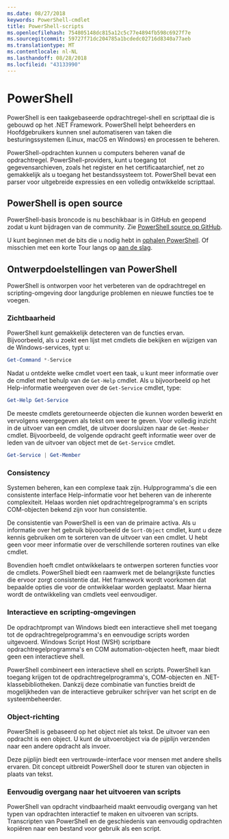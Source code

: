 ```yaml
---
ms.date: 08/27/2018
keywords: PowerShell-cmdlet
title: PowerShell-scripts
ms.openlocfilehash: 754805148dc815a12c5c77e4894fb598c6927f7e
ms.sourcegitcommit: 59727f71dc204785a1bcdedc02716d8340a77aeb
ms.translationtype: MT
ms.contentlocale: nl-NL
ms.lasthandoff: 08/28/2018
ms.locfileid: "43133990"
---
```

# <a name="powershell"></a>PowerShell

PowerShell is een taakgebaseerde opdrachtregel-shell en scripttaal die is gebouwd op het .NET Framework.
PowerShell helpt beheerders en Hoofdgebruikers kunnen snel automatiseren van taken die besturingssystemen (Linux, macOS en Windows) en processen te beheren.

PowerShell-opdrachten kunnen u computers beheren vanaf de opdrachtregel. PowerShell-providers, kunt u toegang tot gegevensarchieven, zoals het register en het certificaatarchief, net zo gemakkelijk als u toegang het bestandssysteem tot. PowerShell bevat een parser voor uitgebreide expressies en een volledig ontwikkelde scripttaal.

## <a name="powershell-is-open-source"></a>PowerShell is open source

PowerShell-basis broncode is nu beschikbaar is in GitHub en geopend zodat u kunt bijdragen van de community.
Zie [PowerShell source op GitHub](https://github.com/powershell/powershell).

U kunt beginnen met de bits die u nodig hebt in [ophalen PowerShell](https://github.com/PowerShell/PowerShell#get-powershell).
Of misschien met een korte Tour langs op [aan de slag](https://github.com/PowerShell/PowerShell/blob/master/docs/learning-powershell).

## <a name="powershell-design-goals"></a>Ontwerpdoelstellingen van PowerShell

PowerShell is ontworpen voor het verbeteren van de opdrachtregel en scripting-omgeving door langdurige problemen en nieuwe functies toe te voegen.

### <a name="discoverability"></a>Zichtbaarheid

PowerShell kunt gemakkelijk detecteren van de functies ervan. Bijvoorbeeld, als u zoekt een lijst met cmdlets die bekijken en wijzigen van de Windows-services, typt u:

```powershell
Get-Command *-Service
```

Nadat u ontdekte welke cmdlet voert een taak, u kunt meer informatie over de cmdlet met behulp van de `Get-Help` cmdlet. Als u bijvoorbeeld op het Help-informatie weergeven over de `Get-Service` cmdlet, type:

```powershell
Get-Help Get-Service
```

De meeste cmdlets geretourneerde objecten die kunnen worden bewerkt en vervolgens weergegeven als tekst om weer te geven. Voor volledig inzicht in de uitvoer van een cmdlet, de uitvoer doorsluizen naar de `Get-Member` cmdlet. Bijvoorbeeld, de volgende opdracht geeft informatie weer over de leden van de uitvoer van object met de `Get-Service` cmdlet.

```powershell
Get-Service | Get-Member
```

### <a name="consistency"></a>Consistency

Systemen beheren, kan een complexe taak zijn. Hulpprogramma's die een consistente interface Help-informatie voor het beheren van de inherente complexiteit. Helaas worden niet opdrachtregelprogramma's en scripts COM-objecten bekend zijn voor hun consistentie.

De consistentie van PowerShell is een van de primaire activa. Als u informatie over het gebruik bijvoorbeeld de `Sort-Object` cmdlet, kunt u deze kennis gebruiken om te sorteren van de uitvoer van een cmdlet. U hebt geen voor meer informatie over de verschillende sorteren routines van elke cmdlet.

Bovendien hoeft cmdlet ontwikkelaars te ontwerpen sorteren functies voor de cmdlets. PowerShell biedt een raamwerk met de belangrijkste functies die ervoor zorgt consistentie dat. Het framework wordt voorkomen dat bepaalde opties die voor de ontwikkelaar worden geplaatst. Maar hierna wordt de ontwikkeling van cmdlets veel eenvoudiger.

### <a name="interactive-and-scripting-environments"></a>Interactieve en scripting-omgevingen

De opdrachtprompt van Windows biedt een interactieve shell met toegang tot de opdrachtregelprogramma's en eenvoudige scripts worden uitgevoerd. Windows Script Host (WSH) scriptbare opdrachtregelprogramma's en COM automation-objecten heeft, maar biedt geen een interactieve shell.

PowerShell combineert een interactieve shell en scripts. PowerShell kan toegang krijgen tot de opdrachtregelprogramma's, COM-objecten en .NET-klassebibliotheken. Dankzij deze combinatie van functies breidt de mogelijkheden van de interactieve gebruiker schrijver van het script en de systeembeheerder.

### <a name="object-orientation"></a>Object-richting

PowerShell is gebaseerd op het object niet als tekst. De uitvoer van een opdracht is een object. U kunt de uitvoerobject via de pijplijn verzenden naar een andere opdracht als invoer.

Deze pijplijn biedt een vertrouwde-interface voor mensen met andere shells ervaren. Dit concept uitbreidt PowerShell door te sturen van objecten in plaats van tekst.

### <a name="easy-transition-to-scripting"></a>Eenvoudig overgang naar het uitvoeren van scripts

PowerShell van opdracht vindbaarheid maakt eenvoudig overgang van het typen van opdrachten interactief te maken en uitvoeren van scripts. Transcripten van PowerShell en de geschiedenis van eenvoudig opdrachten kopiëren naar een bestand voor gebruik als een script.
